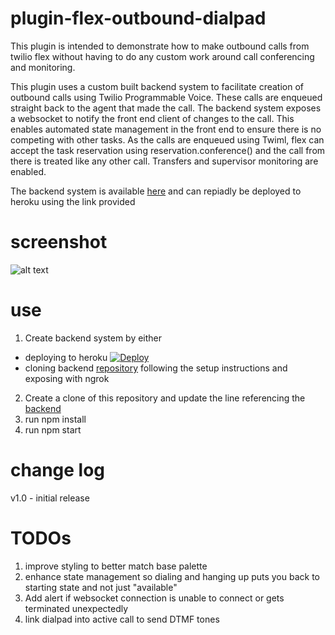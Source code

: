 # plugin-flex-outbound-dialpad

This plugin is intended to demonstrate how to make outbound calls from twilio flex without having to do any custom work around call conferencing and monitoring.

This plugin uses a custom built backend system to facilitate creation of outbound calls using Twilio Programmable Voice. These calls are enqueued straight back to the agent that made the call.  The backend system exposes a websocket to notify the front end client of changes to the call.  This enables automated state management in the front end to ensure there is no competing with other tasks.  As the calls are enqueued using Twiml, flex can accept the task reservation using reservation.conference() and the call from there is treated like any other call.  Transfers and supervisor monitoring are enabled.

The backend system is available [here](https://github.com/jhunter-twilio/outbound-dialing-backend) and can repiadly be deployed to heroku using the link provided 



# screenshot
![alt text](https://raw.githubusercontent.com/jhunter-twilio/plugin-flex-outbound-dialpad/master/screenshot/dialpad.png)

# use

1. Create backend system by either 
  - deploying to heroku [![Deploy](https://www.herokucdn.com/deploy/button.svg)](https://heroku.com/deploy?template=https://github.com/jhunter-twilio/outbound-dialing-backend/tree/master)
  - cloning backend [repository](https://github.com/jhunter-twilio/outbound-dialing-backend) following the setup instructions and exposing with ngrok
2. Create a clone of this repository and update the line referencing the [backend](https://github.com/jhunter-twilio/plugin-flex-outbound-dialpad/blob/36c0bf8196496ec0adfa22dcac78746cc8f7fdf3/src/components/DialPad.js#L313)
3. run npm install
4. run npm start

# change log
v1.0 - initial release

# TODOs
1. improve styling to better match base palette
2. enhance state management so dialing and hanging up puts you back to starting state and not just "available"
3. Add alert if websocket connection is unable to connect or gets terminated unexpectedly
4. link dialpad into active call to send DTMF tones
